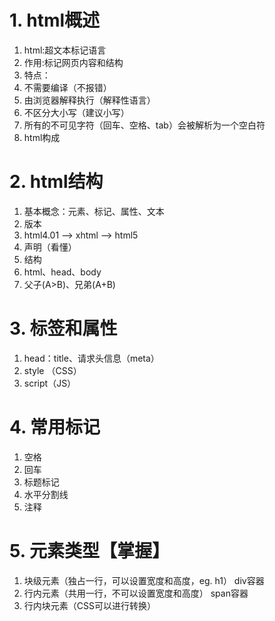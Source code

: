 # 1. html概述
1. html:超文本标记语言
2. 作用:标记网页内容和结构
3. 特点：
 1. 不需要编译（不报错）
 2. 由浏览器解释执行（解释性语言）
 3. 不区分大小写（建议小写）
 4. 所有的不可见字符（回车、空格、tab）会被解析为一个空白符
 5. html构成
 # 2. html结构
1. 基本概念：元素、标记、属性、文本
2. 版本
  1. html4.01 --> xhtml --> html5
  2. 声明（看懂）
3. 结构
  1. html、head、body
  2. 父子(A>B)、兄弟(A+B)
# 3. 标签和属性
1. head：title、请求头信息（meta）
2. style （CSS）
3. script（JS）

# 4. 常用标记
1. 空格
2. 回车
3. 标题标记
4. 水平分割线
5. 注释
# 5. 元素类型【掌握】
1. 块级元素（独占一行，可以设置宽度和高度，eg. h1） div容器
2. 行内元素（共用一行，不可以设置宽度和高度） span容器
3. 行内块元素（CSS可以进行转换）